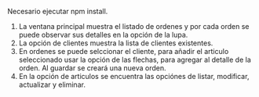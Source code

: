 Necesario ejecutar npm install.

1) La ventana principal muestra el listado de ordenes y por cada orden se puede observar sus detalles en la opción de la lupa.
2) La opción de clientes muestra la lista de clientes existentes.
3) En ordenes se puede selccionar el cliente, para añadir el articulo seleccionado usar la opción de las flechas, para agregar al detalle de la orden. Al guardar se creará una nueva orden.
4) En la opción de articulos se encuentra las opciónes de listar, modificar, actualizar y eliminar.
